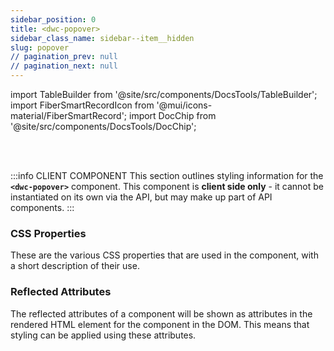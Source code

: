 ```yaml
---
sidebar_position: 0
title: <dwc-popover>
sidebar_class_name: sidebar--item__hidden
slug: popover
// pagination_prev: null
// pagination_next: null
---
```


import TableBuilder from '@site/src/components/DocsTools/TableBuilder';
import FiberSmartRecordIcon from '@mui/icons-material/FiberSmartRecord';
import DocChip from '@site/src/components/DocsTools/DocChip';

<DocChip tooltipText="This component will render with a shadow DOM, an API built into the browser that facilitates encapsulation." label="Scoped" target="_blank" clickable={false} iconName='scoped' />

<br />
<br />

:::info CLIENT COMPONENT
This section outlines styling information for the **`<dwc-popover>`** component. This component is **client side only** - it cannot be instantiated on its own via the API, but may make up part of API components.
:::



### CSS Properties

  These are the various CSS properties that are used in the component, with a short description of their use.
  
  <TableBuilder tag='dwc-popover' table="properties"/>

### Reflected Attributes

  The reflected attributes of a component will be shown as attributes in the rendered HTML element for the component in the DOM. This means that styling can be applied using these attributes.
  
  <TableBuilder tag='dwc-popover' table="reflects"/>


